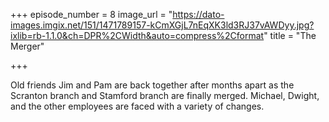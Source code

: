 +++
episode_number = 8
image_url = "https://dato-images.imgix.net/151/1471789157-kCmXGjL7nEqXK3ld3RJ37vAWDyy.jpg?ixlib=rb-1.1.0&ch=DPR%2CWidth&auto=compress%2Cformat"
title = "The Merger"

+++

Old friends Jim and Pam are back together after months apart as the Scranton branch and Stamford branch are finally merged. Michael, Dwight, and the other employees are faced with a variety of changes.